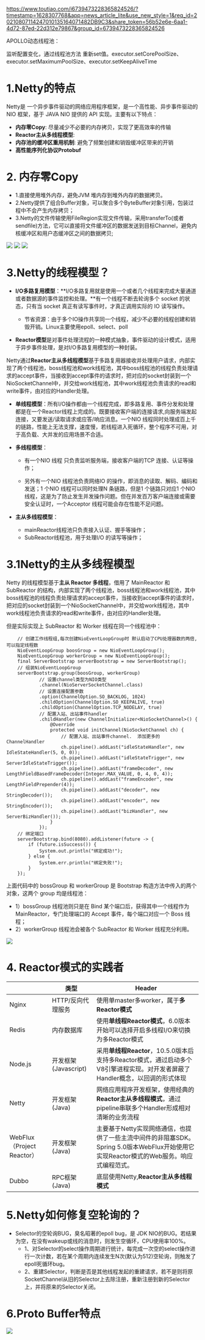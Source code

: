 https://www.toutiao.com/i6739473228365824526/?timestamp=1628307768&app=news_article_lite&use_new_style=1&req_id=20210807114247010135164071482DB9C3&share_token=56b52e6e-6aa1-4d72-87ed-22d312e79867&group_id=6739473228365824526

APOLLO动态线程池：

监听配置变化，通过线程池方法 重新set值。executor.setCorePoolSize、executor.setMaximumPoolSize、executor.setKeepAliveTime

# 1.Netty的特点
Netty是 一个异步事件驱动的网络应用程序框架，是一个高性能、异步事件驱动的 NIO 框架，基于 JAVA NIO 提供的 API 实现。主要有以下特点：
- **内存零Copy**: 尽量减少不必要的内存拷贝，实现了更高效率的传输
- **Reactor主从多线程模型**:
- **内存池的缓冲区重用机制**:  避免了频繁创建和销毁缓冲区带来的开销
- **高性能序列化协议Protobuf**


# 2. 内存零Copy

- 1.直接使用堆外内存，避免JVM 堆内存到堆外内存的数据拷贝。
- 2.Netty提供了组合Buffer对象，可以聚合多个ByteBuffer对象引用，包装过程中不会产生内存拷贝；
- 3.Netty的文件传输使用FileRegion实现文件传输，采用transferTo(或者sendfile)方法，它可以直接将文件缓冲区的数据发送到目标Channel，避免内核缓冲区和用户态缓冲区之间的数据拷贝;

![](https://img2020.cnblogs.com/blog/1694759/202111/1694759-20211124154253592-619985614.png)
![](https://img2020.cnblogs.com/blog/1694759/202111/1694759-20211124154352056-513503311.png)
![](https://img2020.cnblogs.com/blog/1694759/202111/1694759-20211124154415503-1737333085.png)


# 3.Netty的线程模型？
- **I/O多路复用模型**：**I/O多路复用就是使用一个或者几个线程来完成大量通道或者数据源的事件监控和处理。**有一个线程不断去轮询多个 socket 的状态，只有当 socket 真正有读写事件时，才真正调用实际的 IO 读写操作。
  - 节省资源：由于多个IO操作共享同一个线程，减少不必要的线程创建和销毁开销。Linux主要使用epoll、select、poll

- **Reactor模型**是对事件处理流程的一种模式抽象，事件驱动的设计模式，适用于异步事件处理，是对I/O多路复用模型的一种封装。

Netty通过**Reactor主从多线程模型**基于多路复用器接收并处理用户请求，内部实现了两个线程池，boss线程池和work线程池，其中boss线程池的线程负责处理请求的accept事件，当接收到accept事件的请求时，把对应的socket封装到一个NioSocketChannel中，并交给work线程池，其中work线程池负责请求的read和write事件，由对应的Handler处理。

- **单线程模型**：所有I/O操作都由一个线程完成，即多路复用、事件分发和处理都是在一个Reactor线程上完成的。既要接收客户端的连接请求,向服务端发起连接，又要发送/读取请求或应答/响应消息。一个NIO 线程同时处理成百上千的链路，性能上无法支撑，速度慢，若线程进入死循环，整个程序不可用，对于高负载、大并发的应用场景不合适。

- **多线程模型**：
  - 有一个NIO 线程 只负责监听服务端，接收客户端的TCP 连接、认证等操作；

  - 另外有一个NIO 线程池负责网络IO 的操作，即消息的读取、解码、编码和发送；1 个NIO 线程可以同时处理N 条链路，但是1 个链路只对应1 个NIO 线程，这是为了防止发生并发操作问题。但在并发百万客户端连接或需要安全认证时，一个Acceptor 线程可能会存在性能不足问题。

- **主从多线程模型**：
  - mainReactor线程池只负责接入认证、握手等操作；
  - SubReactor线程池，用于处理I/O 的读写等操作；




# 3.1Netty的主从多线程模型

Netty 的线程模型基于**主从 Reactor 多线程**，借用了 MainReactor 和 SubReactor 的结构，内部实现了两个线程池，boss线程池和work线程池，其中boss线程池的线程负责处理请求的accept事件，当接收到accept事件的请求时，把对应的socket封装到一个NioSocketChannel中，并交给work线程池，其中work线程池负责请求的read和write事件，由对应的Handler处理。

但是实际实现上 SubReactor 和 Worker 线程在同一个线程池中：

```
    // 创建工作线程组,每次创建NioEventLoopGroup时 默认启动了CPU处理器数的两倍, 可以指定线程数
    NioEventLoopGroup boosGroup = new NioEventLoopGroup();
    NioEventLoopGroup workerGroup = new NioEventLoopGroup();
    final ServerBootstrap serverBootstrap = new ServerBootstrap();
    // 组装NioEventLoopGroup
    serverBootstrap.group(boosGroup, workerGroup)
            // 设置channel类型为NIO类型
            .channel(NioServerSocketChannel.class)
            // 设置连接配置参数
            .option(ChannelOption.SO_BACKLOG, 1024)
            .childOption(ChannelOption.SO_KEEPALIVE, true)
            .childOption(ChannelOption.TCP_NODELAY, true)
            // 配置入站、出站事件handler
            .childHandler(new ChannelInitializer<NioSocketChannel>() {
                @Override
                protected void initChannel(NioSocketChannel ch) {
                    // 配置入站、出站事件channel.  添加更多的 ChannelHandler
                    ch.pipeline().addLast("idleStateHandler", new IdleStateHandler(5, 0, 0));
                    ch.pipeline().addLast("idleStateTrigger", new ServerIdleStateTrigger());
                    ch.pipeline().addLast("frameDecoder", new LengthFieldBasedFrameDecoder(Integer.MAX_VALUE, 0, 4, 0, 4));
                    ch.pipeline().addLast("frameEncoder", new LengthFieldPrepender(4));
                    ch.pipeline().addLast("decoder", new StringDecoder());
                    ch.pipeline().addLast("encoder", new StringEncoder());
                    ch.pipeline().addLast("bizHandler", new ServerBizHandler());
                }
            });
    // 绑定端口
    serverBootstrap.bind(8080).addListener(future -> {
        if (future.isSuccess()) {
            System.out.println("绑定成功!");
        } else {
            System.err.println("绑定失败!");
        }
    });
```

上面代码中的 bossGroup 和 workerGroup 是 Bootstrap 构造方法中传入的两个对象，这两个 group 均是线程池：

- 1）bossGroup 线程池则只是在 Bind 某个端口后，获得其中一个线程作为 MainReactor，专门处理端口的 Accept 事件，每个端口对应一个 Boss 线程；
- 2）workerGroup 线程池会被各个 SubReactor 和 Worker 线程充分利用。

![](https://img2024.cnblogs.com/blog/1694759/202406/1694759-20240604143158493-1522536066.png)




# 4. Reactor模式的实践者

||类型| Header                                                                                |
|---|---|---------------------------------------------------------------------------------------|
|Nginx|HTTP/反向代理服务| 使用单master多worker，属于**多Reactor模式**                                                     |
|Redis|内存数据库| 使用**单线程Reactor模式**，6.0版本开始可以选择开启多线程I/O来切换为多Reactor模式                                  |
|Node.js|开发框架(Javascript)| 采用**单线程Reactor**，10.5.0版本后支持多Reactor模式，通过启动多个V8引擎进程实现。对开发者屏蔽了Handler概念，以回调的形式体现       |
|Netty|开发框架(Java)| 网络应用程序开发框架，使用经典的**Reactor主从多线程模式**，通过pipeline串联多个Handler形成相对清晰的业务流程                   |
|WebFlux（Project Reactor）|开发框架(Java)| 主要基于Netty实现网络通信，也提供了一些主流中间件的非阻塞SDK。Spring 5.0版本WebFlux开始使用它实现Reactor模式的Web服务。响应式编程范式。 |
|Dubbo|RPC框架(Java)| 底层使用Netty,**Reactor主从多线程模式**                                                                            |


# 5.Netty如何修复空轮询的？
- Selector的空轮询BUG，臭名昭著的epoll bug，是 JDK NIO的BUG。若结果为空，在没有wakeup或线的消息时，则发生空循环，CPU使用率100%。
  - 1、对Selector的select操作周期进行统计，每完成一次空的select操作进行一次计数，若在某个周期内连续发生N次(默认为512)空轮询，则触发了epoll死循环bug。
  - 2、重建Selector，判断是否是其他线程发起的重建请求，若不是则将原SocketChannel从旧的Selector上去除注册，重新注册到新的Selector上，并将原来的Selector关闭。

# 6.Proto Buffer特点

![](https://img2024.cnblogs.com/blog/1694759/202406/1694759-20240604163327124-1020718650.png)
